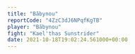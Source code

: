 ```yaml
---
title: "Bãbynou"
reportCode: "4ZzC3dJ6NPqfKgTB"
player: "Bãbynou"
fight: "Kael'thas Sunstrider"
date: 2021-10-18T19:02:24.561000+00:00
---
```

